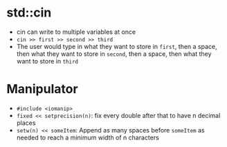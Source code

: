 # std::cin
- cin can write to multiple variables at once
- `cin >> first >> second >> third`
- The user would type in what they want to store in `first`, then a space, then what they want to store in `second`, then a space, then what they want to store in `third`

# Manipulator
- `#include <iomanip>`
- `fixed << setprecision(n)`: fix every double after that to have n decimal places
- `setw(n) << someItem`: Append as many spaces before `someItem` as needed to reach a minimum width of n characters
